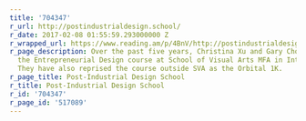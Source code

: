 ```yaml
---
title: '704347'
r_url: http://postindustrialdesign.school/
r_date: 2017-02-08 01:55:59.293000000 Z
r_wrapped_url: https://www.reading.am/p/4BnV/http://postindustrialdesign.school/
r_page_description: Over the past five years, Christina Xu and Gary Chou have co-taught
  the Entrepreneurial Design course at School of Visual Arts MFA in Interaction Design.
  They have also reprised the course outside SVA as the Orbital 1K.
r_page_title: Post-Industrial Design School
r_title: Post-Industrial Design School
r_id: '704347'
r_page_id: '517089'
---
```


